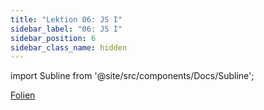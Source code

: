 ```yaml
---
title: "Lektion 06: JS I"
sidebar_label: "06: JS I"
sidebar_position: 6
sidebar_class_name: hidden
---
```


import Subline from '@site/src/components/Docs/Subline';

<Subline text="TODO! SUBLINE" />

[Folien](https://docs.google.com/presentation/d/1CS1gnl6RS-2Y5-K7RTI0qde6tK7UvRoESxMygHTqZ64)

